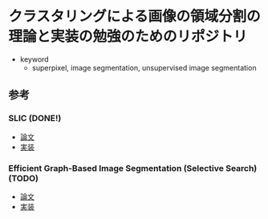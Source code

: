 # クラスタリングによる画像の領域分割の理論と実装の勉強のためのリポジトリ
- keyword
    - superpixel, image segmentation, unsupervised image segmentation

## 参考
### SLIC (DONE!)
 - [論文](https://core.ac.uk/download/pdf/147983593.pdf)
 - [実装](https://github.com/textcunma/SLIC/tree/main?tab=readme-ov-file)

### Efficient Graph-Based Image Segmentation (Selective Search) (TODO)
 - [論文](https://cs.brown.edu/people/pfelzens/papers/seg-ijcv.pdf)
 - [実装](https://github.com/salaee/pegbis?tab=readme-ov-file)